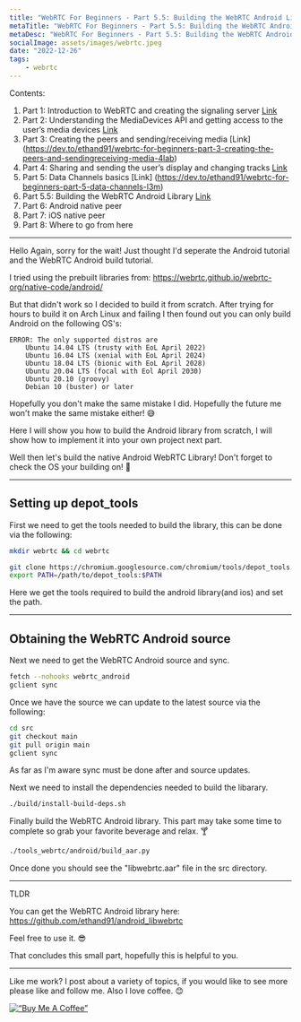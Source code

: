 ```yaml
---
title: "WebRTC For Beginners - Part 5.5: Building the WebRTC Android Library"
metaTitle: "WebRTC For Beginners - Part 5.5: Building the WebRTC Android Library"
metaDesc: "WebRTC For Beginners - Part 5.5: Building the WebRTC Android Library"
socialImage: assets/images/webrtc.jpeg
date: "2022-12-26"
tags:
	- webrtc
---
```


Contents:
1. Part 1: Introduction to WebRTC and creating the signaling server [Link](https://dev.to/ethand91/webrtc-for-beginners-1l14)
2. Part 2: Understanding the MediaDevices API and getting access to the user’s media devices [Link](https://dev.to/ethand91/webrtc-for-beginners-part-2-mediadevices-142d)
3. Part 3: Creating the peers and sending/receiving media [Link] (https://dev.to/ethand91/webrtc-for-beginners-part-3-creating-the-peers-and-sendingreceiving-media-4lab)
4. Part 4: Sharing and sending the user’s display and changing tracks [Link](https://dev.to/ethand91/webrtc-for-beginners-part-4-screen-share-42p6)
5. Part 5: Data Channels basics [Link] (https://dev.to/ethand91/webrtc-for-beginners-part-5-data-channels-l3m)
6. Part 5.5: Building the WebRTC Android Library [Link](https://dev.to/ethand91/webrtc-for-beginners-part-55-building-the-webrtc-android-library-e8l)
7. Part 6: Android native peer
8. Part 7: iOS native peer
9. Part 8: Where to go from here

- - - -

Hello Again, sorry for the wait! Just thought I'd seperate the Android tutorial and the WebRTC Android build tutorial. 

I tried using the prebuilt libraries from:
https://webrtc.github.io/webrtc-org/native-code/android/

But that didn't work so I decided to build it from scratch.
After trying for hours to build it on Arch Linux and failing I then found out you can only build Android on the following OS's: 

```
ERROR: The only supported distros are
 	Ubuntu 14.04 LTS (trusty with EoL April 2022)
 	Ubuntu 16.04 LTS (xenial with EoL April 2024)
 	Ubuntu 18.04 LTS (bionic with EoL April 2028)
 	Ubuntu 20.04 LTS (focal with Eol April 2030)
 	Ubuntu 20.10 (groovy)
 	Debian 10 (buster) or later
```

Hopefully you don't make the same mistake I did. Hopefully the future me won't make the same mistake either! 😅

Here I will show you how to build the Android library from scratch, I will show how to implement it into your own project next part. 

Well then let's build the native Android WebRTC Library! Don't forget to check the OS your building on! 🤧

---

## Setting up depot_tools

First we need to get the tools needed to build the library, this can be done via the following:

```bash
mkdir webrtc && cd webrtc

git clone https://chromium.googlesource.com/chromium/tools/depot_tools.git
export PATH=/path/to/depot_tools:$PATH
```

Here we get the tools required to build the android library(and ios) and set the path.

---

## Obtaining the WebRTC Android source

Next we need to get the WebRTC Android source and sync.

```bash
fetch --nohooks webrtc_android
gclient sync
```

Once we have the source we can update to the latest source via the following:

```bash
cd src
git checkout main
git pull origin main
gclient sync
```

As far as I'm aware sync must be done after and source updates.

Next we need to install the dependencies needed to build the libarary.

```bash
./build/install-build-deps.sh
```

Finally build the WebRTC Android library.
This part may take some time to complete so grab your favorite beverage and relax. 🍸

```bash
./tools_webrtc/android/build_aar.py 
```

Once done you should see the "libwebrtc.aar" file in the src directory.

---

TLDR

You can get the WebRTC Android library here:
https://github.com/ethand91/android_libwebrtc

Feel free to use it. 😎

That concludes this small part, hopefully this is helpful to you.

- - - -

Like me work? I post about a variety of topics, if you would like to see more please like and follow me.
Also I love coffee. 😊

[![“Buy Me A Coffee”](https://www.buymeacoffee.com/assets/img/custom_images/orange_img.png)](https://www.buymeacoffee.com/ethand9999)

